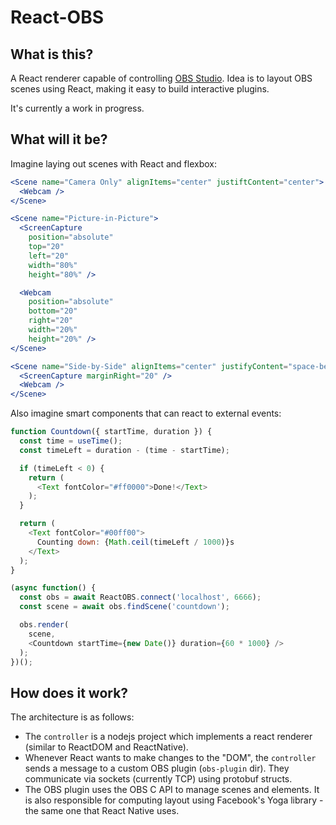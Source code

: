 # React-OBS

## What is this?

A React renderer capable of controlling [OBS Studio](https://obsproject.com/). Idea is to layout OBS scenes using React, making it easy to build interactive plugins.

It's currently a work in progress.

## What will it be?

Imagine laying out scenes with React and flexbox:

```jsx
<Scene name="Camera Only" alignItems="center" justiftContent="center">
  <Webcam />
</Scene>

<Scene name="Picture-in-Picture">
  <ScreenCapture
    position="absolute"
    top="20"
    left="20"
    width="80%"
    height="80%" />

  <Webcam
    position="absolute"
    bottom="20"
    right="20"
    width="20%"
    height="20%" />
</Scene>

<Scene name="Side-by-Side" alignItems="center" justifyContent="space-between" padding="20">
  <ScreenCapture marginRight="20" />
  <Webcam />
</Scene>
```

Also imagine smart components that can react to external events:

```js
function Countdown({ startTime, duration }) {
  const time = useTime();
  const timeLeft = duration - (time - startTime);

  if (timeLeft < 0) {
    return (
      <Text fontColor="#ff0000">Done!</Text>
    );
  }

  return (
    <Text fontColor="#00ff00">
      Counting down: {Math.ceil(timeLeft / 1000)}s
    </Text>
  );
}

(async function() {
  const obs = await ReactOBS.connect('localhost', 6666);
  const scene = await obs.findScene('countdown');

  obs.render(
    scene,
    <Countdown startTime={new Date()} duration={60 * 1000} />
  );
})();
```

## How does it work?

The architecture is as follows:

- The `controller` is a nodejs project which implements a react renderer (similar to ReactDOM and ReactNative).
- Whenever React wants to make changes to the "DOM", the `controller` sends a message to a custom OBS plugin (`obs-plugin` dir). They communicate via sockets (currently TCP) using protobuf structs.
- The OBS plugin uses the OBS C API to manage scenes and elements. It is also responsible for computing layout using Facebook's Yoga library - the same one that React Native uses.
